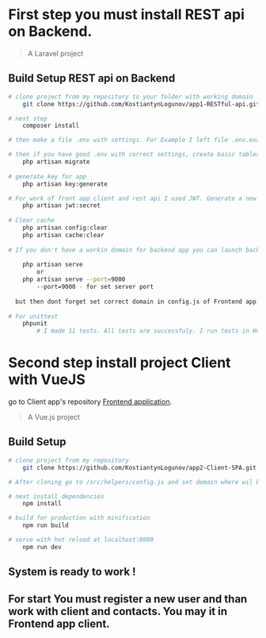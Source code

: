 # First step you must install REST api on Backend.
> A Laravel project
## Build Setup REST api on Backend

``` bash
# clone project from my repository to your folder with working domain
    git clone https://github.com/KostiantynLogunov/app1-RESTful-api.git

# next step
    composer install

# then make a file .env with settings. For Example I left file .env.example. Pay attantion to DB settings!

# then if you have good .env with correct settings, create basic tables in you DataBase
    php artisan migrate
    
# generate key for app
    php artisan key:generate

# For work of front app client and rest api I used JWT. Generate a new secret of jwt:
    php artisan jwt:secret
    
# Clear cache
    php artisan config:clear
    php artisan cache:clear
    
# If you don't have a workin domain for backend app you can launch backend app in such a way:
  
    php artisan serve
        or
    php artisan serve --port=9000
        --port=9000 - for set server port
  
  but then dont forget set correct domain in config.js of Frontend app. 
  
# For unittest
    phpunit
        # I made 11 tests. All tests are successfuly. I run tests in Homestead environment on vagrant.
```

# Second step install project Client with VueJS

go to Client app's repository [Frontend application](https://github.com/KostiantynLogunov/app2-Client-SPA).
> A Vue.js project

## Build Setup

``` bash
# clone project from my repository
    git clone https://github.com/KostiantynLogunov/app2-Client-SPA.git

# After cloning go to /src/helpers/config.js and set domain where wil be REST api on Backend. Set domain in file config.js, key - apiUrl. You have to set domain like example "http://domain.com/api". "/api" is required!

# next install dependencies
    npm install

# build for production with minification
    npm run build

# serve with hot reload at localhost:8080
    npm run dev
```
## System is ready to work !

## For start You must register a new user and than work with client and contacts. You may it in Frontend app client.

